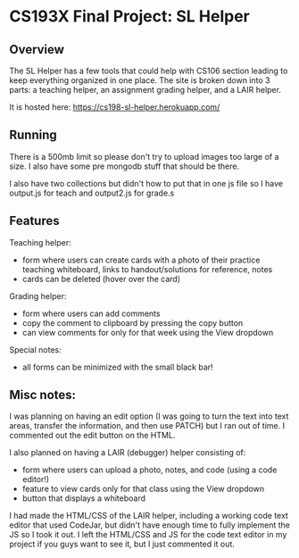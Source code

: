 CS193X Final Project: SL Helper 
====================

Overview
--------
The SL Helper has a few tools that could help with CS106 section leading to keep everything organized in one place. The site is broken down into 3 parts: a teaching helper, an assignment grading helper, and a LAIR helper.

It is hosted here: https://cs198-sl-helper.herokuapp.com/


Running
-------
There is a 500mb limit so please don't try to upload images too large of a size. I also have some pre mongodb stuff that should be there.

I also have two collections but didn't how to put that in one js file so I have output.js for teach and output2.js for grade.s

Features
--------
Teaching helper:
* form where users can create cards with a photo of their practice teaching whiteboard, links to handout/solutions for reference, notes
* cards can be deleted (hover over the card)

Grading helper:
* form where users can add comments
* copy the comment to clipboard by pressing the copy button
* can view comments for only for that week using the View dropdown


Special notes:
* all forms can be minimized with the small black bar! 

Misc notes:
-------------
I was planning on having an edit option (I was going to turn the text into text areas, transfer the information, and then use PATCH) but I ran out of time. I commented out the edit button on the HTML.

I also planned on having a LAIR (debugger) helper consisting of:
* form where users can upload a photo, notes, and code (using a code editor!)
* feature to view cards only for that class using the View dropdown
* button that displays a whiteboard

I had made the HTML/CSS of the LAIR helper, including a working code text editor that used CodeJar, but didn't have enough time to fully implement the JS so I took it out. I left the HTML/CSS and JS for the code text editor in my project if you guys want to see it, but I just commented it out.
